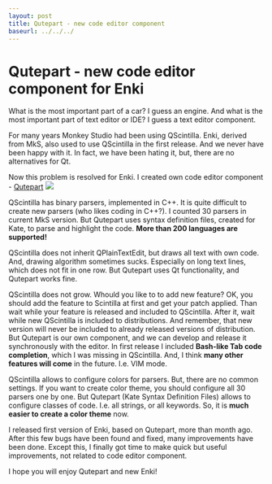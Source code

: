 ```yaml
---
layout: post
title: Qutepart - new code editor component
baseurl: ../../../
---
```


# Qutepart - new code editor component for Enki

What is the most important part of a car? I guess an engine. And what is the most important part of text editor or IDE?
I guess a text editor component.

For many years Monkey Studio had been using QScintilla. Enki, derived from MkS, also used to use QScintilla in the first release. And we never have been happy with it. In fact, we have been hating it, but, there are no alternatives for Qt.

Now this problem is resolved for Enki. I created own code editor component - [Qutepart](https://github.com/hlamer/qutepart)
<img src="../../../blog-screens/qutepart.png"/>

QScintilla has binary parsers, implemented in C++. It is quite difficult to create new parsers (who likes coding in C++?). I counted 30 parsers in current MkS version.
But Qutepart uses syntax definition files, created for Kate, to parse and highlight the code. **More than 200 languages are supported!**

QScintilla does not inherit QPlainTextEdit, but draws all text with own code. And, drawing algorithm sometimes sucks. Especially on long text lines, which does not fit in one row.
But Qutepart uses Qt functionality, and Qutepart works fine.

QScintilla does not grow. Whould you like to to add new feature? OK, you should add the feature to Scintilla at first and get your patch applied. Than wait while your feature is released and included to QScintilla. After it, wait while new QScintilla is included to distributions. And remember, that new version will never be included to already released versions of distribution.
But Qutepart is our own component, and we can develop and release it synchronously with the editor.
In first release I included **Bash-like Tab code completion**, which I was missing in QScintilla. And, I think **many other features will come** in the future. I.e. VIM mode.

QScintilla allows to configure colors for parsers. But, there are no common settings. If you want to create color theme, you should configure all 30 parsers one by one.
But Qutepart (Kate Syntax Definition Files) allows to configure classes of code. I.e. all strings, or all keywords. So, it is **much easier to create a color theme** now.

I released first version of Enki, based on Qutepart, more than month ago. After this few bugs have been found and fixed, many improvements have been done. Except this, I finally got time to make quick but useful improvements, not related to code editor component.

I hope you will enjoy Qutepart and new Enki!
